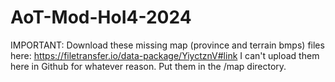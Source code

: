 # AoT-Mod-HoI4-2024
IMPORTANT: Download these missing map (province and terrain bmps) files here: https://filetransfer.io/data-package/YiyctznV#link 
I can't upload them here in Github for whatever reason. Put them in the /map directory.  

